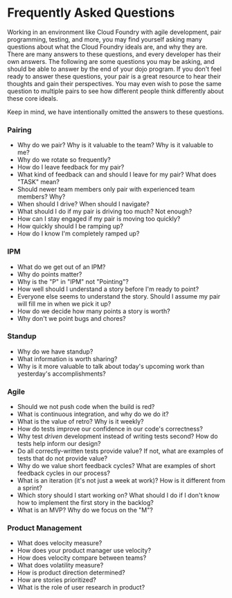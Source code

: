 # Frequently Asked Questions
Working in an environment like Cloud Foundry with agile development, pair programming, testing, and more, you may find yourself asking many questions about what the Cloud Foundry ideals are, and why they are. There are many answers to these questions, and every developer has their own answers. The following are some questions you may be asking, and should be able to answer by the end of your dojo program. If you don't feel ready to answer these questions, your pair is a great resource to hear their thoughts and gain their perspectives. You may even wish to pose the same question to multiple pairs to see how different people think differently about these core ideals.

Keep in mind, we have intentionally omitted the answers to these questions.

### Pairing
* Why do we pair? Why is it valuable to the team? Why is it valuable to me?
* Why do we rotate so frequently?
* How do I leave feedback for my pair?
* What kind of feedback can and should I leave for my pair? What does "TASK" mean?
* Should newer team members only pair with experienced team members? Why?
* When should I drive? When should I navigate?
* What should I do if my pair is driving too much? Not enough?
* How can I stay engaged if my pair is moving too quickly?
* How quickly should I be ramping up?
* How do I know I'm completely ramped up?

### IPM
* What do we get out of an IPM?
* Why do points matter?
* Why is the "P" in "IPM" not "Pointing"?
* How well should I understand a story before I'm ready to point?
* Everyone else seems to understand the story. Should I assume my pair will fill me in when we pick it up?
* How do we decide how many points a story is worth?
* Why don't we point bugs and chores?

### Standup
* Why do we have standup?
* What information is worth sharing?
* Why is it more valuable to talk about today's upcoming work than yesterday's accomplishments?

### Agile
* Should we not push code when the build is red?
* What is continuous integration, and why do we do it?
* What is the value of retro? Why is it weekly?
* How do tests improve our confidence in our code's correctness?
* Why test _driven_ development instead of writing tests second? How do tests help inform our design?
* Do all correctly-written tests provide value? If not, what are examples of tests that do not provide value?
* Why do we value short feedback cycles? What are examples of short feedback cycles in our process?
* What is an iteration (it's not just a week at work)? How is it different from a sprint?
* Which story should I start working on? What should I do if I don't know how to implement the first story in the backlog?
* What is an MVP? Why do we focus on the "M"?

### Product Management
* What does velocity measure?
* How does your product manager use velocity?
* How does velocity compare between teams?
* What does volatility measure?
* How is product direction determined?
* How are stories prioritized?
* What is the role of user research in product?
